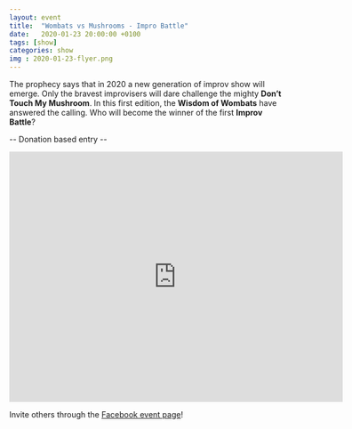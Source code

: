 ```yaml
---
layout: event
title:  "Wombats vs Mushrooms - Impro Battle"
date:   2020-01-23 20:00:00 +0100
tags: [show]
categories: show
img : 2020-01-23-flyer.png
---
```

The prophecy says that in 2020 a new generation of improv show will emerge. Only the bravest improvisers will dare challenge the mighty **Don’t Touch My Mushroom**. In this first edition, the **Wisdom of Wombats** have answered the calling. Who will become the winner of the first **Improv Battle**?
<!--more-->
-- Donation based entry --

<iframe src="https://www.google.com/maps/embed?pb=!1m18!1m12!1m3!1d2701.3164958683724!2d8.52006681583793!3d47.38625731116593!2m3!1f0!2f0!3f0!3m2!1i1024!2i768!4f13.1!3m3!1m2!1s0x47900a15619f4fa9%3A0x124e7e779b279679!2sjenseits+im+Viadukt!5e0!3m2!1sen!2sch!4v1529147583692" width="600" height="450" frameborder="0" style="border:0" allowfullscreen></iframe>

Invite others through the [Facebook event page](https://www.facebook.com/events/2903070189723538/)!
